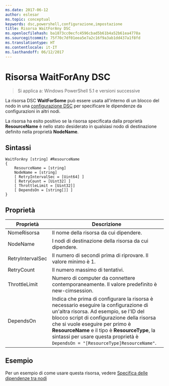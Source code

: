 ```yaml
---
ms.date: 2017-06-12
author: eslesar
ms.topic: conceptual
keywords: dsc,powershell,configurazione,impostazione
title: Risorsa WaitForAny DSC
ms.openlocfilehash: ba1873cc0ecfc4596cbad5b61b4a52b61ea4778a
ms.sourcegitcommit: 75f70c7df01eea5e7a2c16f9a3ab1dd437a1f8fd
ms.translationtype: HT
ms.contentlocale: it-IT
ms.lasthandoff: 06/12/2017
---
```

# <a name="dsc-waitforany-resource"></a>Risorsa WaitForAny DSC

> Si applica a: Windows PowerShell 5.1 e versioni successive

La risorsa DSC **WaitForSome** può essere usata all'interno di un blocco del nodo in una [configurazione DSC](configurations.md) per specificare le dipendenze da configurazioni in altri nodi.

La risorsa ha esito positivo se la risorsa specificata dalla proprietà **ResourceName** è nello stato desiderato in qualsiasi nodo di destinazione definito nella proprietà **NodeName**.


## <a name="syntax"></a>Sintassi

```
WaitForAny [string] #ResourceName
{
    ResourceName = [string]
    NodeName = [string]
    [ RetryIntervalSec = [Uint64] ]
    [ RetryCount = [Uint32] ] 
    [ ThrottleLimit = [Uint32]]
    [ DependsOn = [string[]] ]
}
```

## <a name="properties"></a>Proprietà

|  Proprietà  |  Descrizione   | 
|---|---| 
| NomeRisorsa| Il nome della risorsa da cui dipendere.| 
| NodeName| I nodi di destinazione della risorsa da cui dipendere.| 
| RetryIntervalSec| Il numero di secondi prima di riprovare. Il valore minimo è 1.| 
| RetryCount| Il numero massimo di tentativi.| 
| ThrottleLimit| Numero di computer da connettere contemporaneamente. Il valore predefinito è new-cimsession.| 
| DependsOn | Indica che prima di configurare la risorsa è necessario eseguire la configurazione di un'altra risorsa. Ad esempio, se l'ID del blocco script di configurazione della risorsa che si vuole eseguire per primo è __ResourceName__ e il tipo è __ResourceType__, la sintassi per usare questa proprietà è `DependsOn = "[ResourceType]ResourceName"`.|


## <a name="example"></a>Esempio

Per un esempio di come usare questa risorsa, vedere [Specifica delle dipendenze tra nodi](crossNodeDependencies.md)

